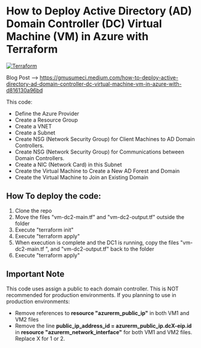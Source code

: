 # How to Deploy Active Directory (AD) Domain Controller (DC) Virtual Machine (VM) in Azure with Terraform
[![Terraform](https://img.shields.io/badge/terraform-v1.3+-blue.svg)](https://www.terraform.io/downloads.html)

Blog Post --> https://gmusumeci.medium.com/how-to-deploy-active-directory-ad-domain-controller-dc-virtual-machine-vm-in-azure-with-d816130a96bd

This code:

* Define the Azure Provider
* Create a Resource Group
* Create a VNET
* Create a Subnet
* Create NSG (Network Security Group) for Client Machines to AD Domain Controllers.
* Create NSG (Network Security Group) for Communications between Domain Controllers.
* Create a NIC (Network Card) in this Subnet
* Create the Virtual Machine to Create a New AD Forest and Domain
* Create the Virtual Machine to Join an Existing Domain

## How To deploy the code:

1. Clone the repo
2. Move the files "vm-dc2-main.tf" and "vm-dc2-output.tf" outside the folder
3. Execute "terraform init"
4. Execute "terraform apply"
5. When execution is complete and the DC1 is running, copy the files "vm-dc2-main.tf ", and "vm-dc2-output.tf" back to the folder
6. Execute "terraform apply"

## Important Note

This code uses assign a public to each domain controller. 
This is NOT recommended for production environments.
If you planning to use in production environments:
* Remove references to **resource "azurerm_public_ip"** in both VM1 and VM2 files
* Remove the line **public_ip_address_id = azurerm_public_ip.dcX-eip.id** in **resource "azurerm_network_interface"** for both VM1 and VM2 files. Replace X for 1 or 2.
